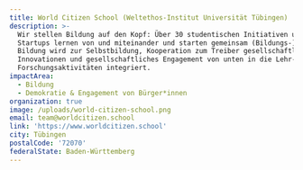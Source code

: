 ```yaml
---
title: World Citizen School (Weltethos-Institut Universität Tübingen)
description: >-
  Wir stellen Bildung auf den Kopf: Über 30 studentischen Initiativen und Social
  Startups lernen von und miteinander und starten gemeinsam (Bildungs-)Projekte.
  Bildung wird zur Selbstbildung, Kooperation zum Treiber gesellschaftlicher
  Innovationen und gesellschaftliches Engagement von unten in die Lehr- und
  Forschungsaktivitäten integriert. 
impactArea:
  - Bildung
  - Demokratie & Engagement von Bürger*innen
organization: true
image: /uploads/world-citizen-school.png
email: team@worldcitizen.school
link: 'https://www.worldcitizen.school'
city: Tübingen
postalCode: '72070'
federalState: Baden-Württemberg
---
```


